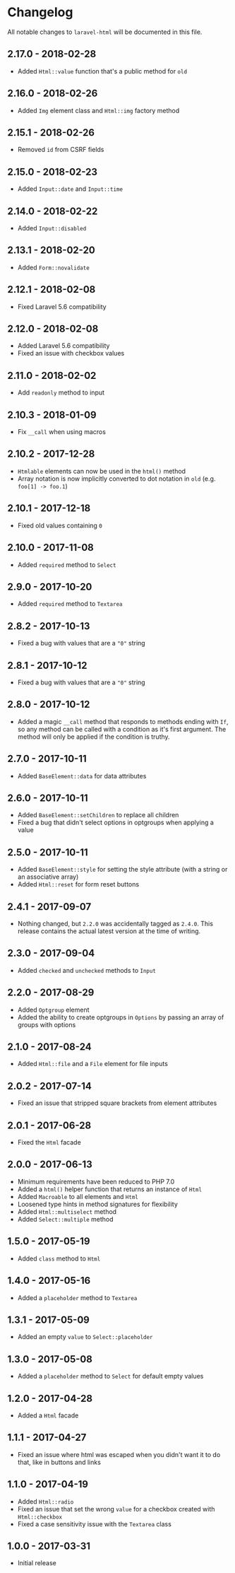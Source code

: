 # Changelog

All notable changes to `laravel-html` will be documented in this file.

## 2.17.0 - 2018-02-28
- Added `Html::value` function that's a public method for `old`

## 2.16.0 - 2018-02-26
- Added `Img` element class and `Html::img` factory method

## 2.15.1 - 2018-02-26
- Removed `id` from CSRF fields

## 2.15.0 - 2018-02-23
- Added `Input::date` and `Input::time`

## 2.14.0 - 2018-02-22
- Added `Input::disabled`

## 2.13.1 - 2018-02-20
- Added `Form::novalidate`

## 2.12.1 - 2018-02-08
- Fixed Laravel 5.6 compatibility

## 2.12.0 - 2018-02-08
- Added Laravel 5.6 compatibility
- Fixed an issue with checkbox values

## 2.11.0 - 2018-02-02
- Add `readonly` method to input

## 2.10.3 - 2018-01-09
- Fix `__call` when using macros

## 2.10.2 - 2017-12-28
- `Htmlable` elements can now be used in the `html()` method
- Array notation is now implicitly converted to dot notation in `old` (e.g. `foo[1] -> foo.1`)

## 2.10.1 - 2017-12-18
- Fixed old values containing `0`

## 2.10.0 - 2017-11-08
- Added `required` method to `Select`

## 2.9.0 - 2017-10-20
- Added `required` method to `Textarea`

## 2.8.2 - 2017-10-13
- Fixed a bug with values that are a `"0"` string

## 2.8.1 - 2017-10-12
- Fixed a bug with values that are a `"0"` string

## 2.8.0 - 2017-10-12
- Added a magic `__call` method that responds to methods ending with `If`, so any method can be called with a condition as it's first argument. The method will only be applied if the condition is truthy.

## 2.7.0 - 2017-10-11
- Added `BaseElement::data` for data attributes

## 2.6.0 - 2017-10-11
- Added `BaseElement::setChildren` to replace all children
- Fixed a bug that didn't select options in optgroups when applying a value

## 2.5.0 - 2017-10-11
- Added `BaseElement::style` for setting the style attribute (with a string or an associative array)
- Added `Html::reset` for form reset buttons

## 2.4.1 - 2017-09-07
- Nothing changed, but `2.2.0` was accidentally tagged as `2.4.0`. This release contains the actual latest version at the time of writing.

## 2.3.0 - 2017-09-04
- Added `checked` and `unchecked` methods to `Input`

## 2.2.0 - 2017-08-29
- Added `Optgroup` element
- Added the ability to create optgroups in `Options` by passing an array of groups with options

## 2.1.0 - 2017-08-24
- Added `Html::file` and a `File` element for file inputs

## 2.0.2 - 2017-07-14
- Fixed an issue that stripped square brackets from element attributes

## 2.0.1 - 2017-06-28
- Fixed the `Html` facade

## 2.0.0 - 2017-06-13
- Minimum requirements have been reduced to PHP 7.0
- Added a `html()` helper function that returns an instance of `Html`
- Added `Macroable` to all elements and `Html`
- Loosened type hints in method signatures for flexibility
- Added `Html::multiselect` method
- Added `Select::multiple` method

## 1.5.0 - 2017-05-19
- Added `class` method to `Html`

## 1.4.0 - 2017-05-16
- Added a `placeholder` method to `Textarea`

## 1.3.1 - 2017-05-09
- Added an empty `value` to `Select::placeholder`

## 1.3.0 - 2017-05-08
- Added a `placeholder` method to `Select` for default empty values

## 1.2.0 - 2017-04-28
- Added a `Html` facade

## 1.1.1 - 2017-04-27
- Fixed an issue where html was escaped when you didn't want it to do that, like in buttons and links

## 1.1.0 - 2017-04-19
- Added `Html::radio`
- Fixed an issue that set the wrong `value` for a checkbox created with `Html::checkbox`
- Fixed a case sensitivity issue with the `Textarea` class

## 1.0.0 - 2017-03-31
- Initial release
